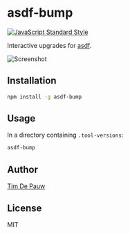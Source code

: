 # asdf-bump

[![JavaScript Standard Style](https://img.shields.io/badge/code%20style-standard-brightgreen.svg)](https://standardjs.com/)

Interactive upgrades for [asdf](https://asdf-vm.com/).

![Screenshot](https://user-images.githubusercontent.com/201034/188103154-4b2267a2-6403-464c-8371-6429a8693988.png)

## Installation

```bash
npm install -g asdf-bump
```

## Usage

In a directory containing `.tool-versions`:

```bash
asdf-bump
```

## Author

[Tim De Pauw](https://tmdpw.eu/)

## License

MIT
